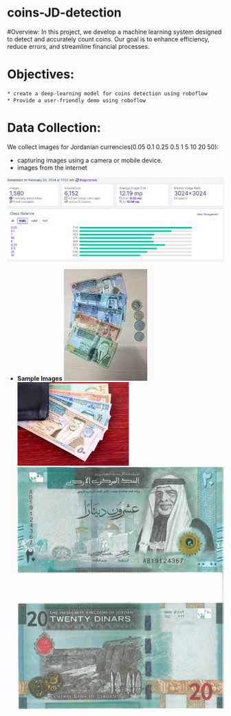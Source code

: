 # coins-JD-detection

#Overview:
In this project, we develop a machine learning system designed to detect and accurately count coins. Our goal is to enhance efficiency, reduce errors, and streamline financial processes.

# Objectives:
    * create a deep-learning model for coins detection using roboflow
    * Provide a user-friendly demo using roboflow

# Data Collection:
We collect images for Jordanian currencies(0.05  0.1  0.25  0.5 1  5  10  20  50):

   * capturing images using a camera or mobile device.
   * images from the internet

![1](https://github.com/saraaldamiri/coins-JD-detection/blob/main/data/Screenshot%202024-02-20%20115328.png)

* <b>Sample Images</b>
      ![1](https://github.com/saraaldamiri/coins-JD-detection/blob/main/data/download%20(1).jpeg)
      ![2](https://github.com/saraaldamiri/coins-JD-detection/blob/main/data/download.jpeg)
      ![3](https://github.com/saraaldamiri/coins-JD-detection/blob/main/data/%D8%A7%D9%84%D8%B9%D8%B4%D8%B1%D9%8A%D9%86.png)

